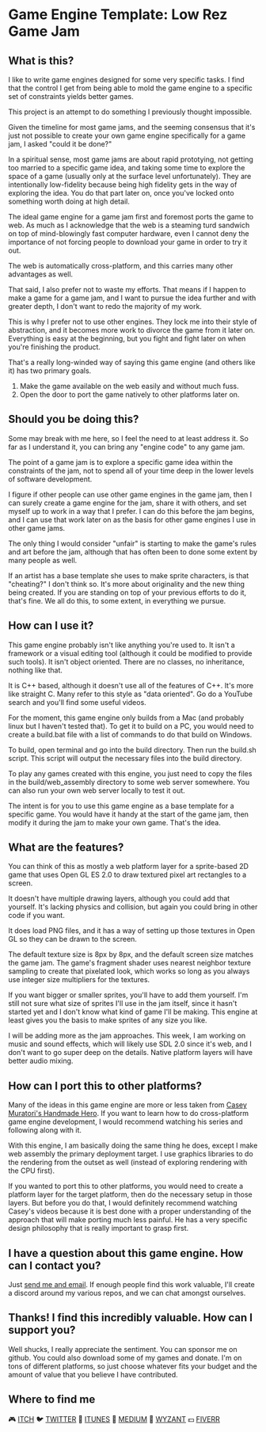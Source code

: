 # Game Engine Template: Low Rez Game Jam

## What is this?
I like to write game engines designed for some very specific tasks. I find that the control I get from being able to mold the game engine to a specific set of constraints yields better games.

This project is an attempt to do something I previously thought impossible.

Given the timeline for most game jams, and the seeming consensus that it's just not possible to create your own game engine specifically for a game jam, I asked "could it be done?"

In a spiritual sense, most game jams are about rapid prototying, not getting too married to a specific game idea, and taking some time to explore the space of a game (usually only at the surface level unfortunately). They are intentionally low-fidelity because being high fidelity gets in the way of exploring the idea. You do that part later on, once you've locked onto something worth doing at high detail.

The ideal game engine for a game jam first and foremost ports the game to web. As much as I acknowledge that the web is a steaming turd sandwich on top of mind-blowingly fast computer hardware, even I cannot deny the importance of not forcing people to download your game in order to try it out.

The web is automatically cross-platform, and this carries many other advantages as well.

That said, I also prefer not to waste my efforts. That means if I happen to make a game for a game jam, and I want to pursue the idea further and with greater depth, I don't want to redo the majority of my work.

This is why I prefer not to use other engines. They lock me into their style of abstraction, and it becomes more work to divorce the game from it later on. Everything is easy at the beginning, but you fight and fight later on when you're finishing the product.

That's a really long-winded way of saying this game engine (and others like it) has two primary goals.

1. Make the game available on the web easily and without much fuss.
2. Open the door to port the game natively to other platforms later on.

## Should you be doing this?
Some may break with me here, so I feel the need to at least address it. So far as I understand it, you can bring any "engine code" to any game jam.

The point of a game jam is to explore a specific game idea within the constraints of the jam, not to spend all of your time deep in the lower levels of software development.

I figure if other people can use other game engines in the game jam, then I can surely create a game engine for the jam, share it with others, and set myself up to work in a way that I prefer. I can do this before the jam begins, and I can use that work later on as the basis for other game engines I use in other game jams.

The only thing I would consider "unfair" is starting to make the game's rules and art before the jam, although that has often been to done some extent by many people as well.

If an artist has a base template she uses to make sprite characters, is that "cheating?" I don't think so. It's more about originality and the new thing being created. If you are standing on top of your previous efforts to do it, that's fine. We all do this, to some extent, in everything we pursue.

## How can I use it?
This game engine probably isn't like anything you're used to. It isn't a framework or a visual editing tool (although it could be modified to provide such tools). It isn't object oriented. There are no classes, no inheritance, nothing like that.

It is C++ based, although it doesn't use all of the features of C++. It's more like straight C. Many refer to this style as "data oriented". Go do a YouTube search and you'll find some useful videos.

For the moment, this game engine only builds from a Mac (and probably linux but I haven't tested that). To get it to build on a PC, you would need to create a build.bat file with a list of commands to do that build on Windows.

To build, open terminal and go into the build directory. Then run the build.sh script. This script will output the necessary files into the build directory.

To play any games created with this engine, you just need to copy the files in the build/web_assembly directory to some web server somewhere. You can also run your own web server locally to test it out.

The intent is for you to use this game engine as a base template for a specific game. You would have it handy at the start of the game jam, then modify it during the jam to make your own game. That's the idea.

## What are the features?
You can think of this as mostly a web platform layer for a sprite-based 2D game that uses Open GL ES 2.0 to draw textured pixel art rectangles to a screen. 

It doesn't have multiple drawing layers, although you could add that yourself. It's lacking physics and collision, but again you could bring in other code if you want.

It does load PNG files, and it has a way of setting up those textures in Open GL so they can be drawn to the screen.

The default texture size is 8px by 8px, and the default screen size matches the game jam. The game's fragment shader uses nearest neighbor texture sampling to create that pixelated look, which works so long as you always use integer size multipliers for the textures.

If you want bigger or smaller sprites, you'll have to add them yourself. I'm still not sure what size of sprites I'll use in the jam itself, since it hasn't started yet and I don't know what kind of game I'll be making. This engine at least gives you the basis to make sprites of any size you like.

I will be adding more as the jam approaches. This week, I am working on music and sound effects, which will likely use SDL 2.0 since it's web, and I don't want to go super deep on the details. Native platform layers will have better audio mixing.

## How can I port this to other platforms?
Many of the ideas in this game engine are more or less taken from [Casey Muratori's Handmade Hero](https://handmadehero.org). If you want to learn how to do cross-platform game engine development, I would recommend watching his series and following along with it.

With this engine, I am basically doing the same thing he does, except I make web assembly the primary deployment target. I use graphics libraries to do the rendering from the outset as well (instead of exploring rendering with the CPU first).

If you wanted to port this to other platforms, you would need to create a platform layer for the target platform, then do the necessary setup in those layers. But before you do that, I would definitely recommend watching Casey's videos because it is best done with a proper understanding of the approach that will make porting much less painful. He has a very specific design philosophy that is really important to grasp first.

## I have a question about this game engine. How can I contact you?
Just [send me and email](mailto:tedbendixson@me.com). If enough people find this work valuable, I'll create a discord around my various repos, and we can chat amongst ourselves.

## Thanks! I find this incredibly valuable. How can I support you?
Well shucks, I really appreciate the sentiment. You can sponsor me on github. You could also download some of my games and donate. I'm on tons of different platforms, so just choose whatever fits your budget and the amount of value that you believe I have contributed.

## Where to find me
🎮 [ITCH](https://tedbendixson.itch.io/cove-kid)
🐦 [TWITTER](https://twitter.com/TBendixson)
📱 [ITUNES](https://apps.apple.com/us/developer/send-it-apps-llc/id1139954390)
📄 [MEDIUM](https://theobendixson.medium.com)
🦉 [WYZANT](https://www.wyzant.com/tutor/profile)
💵 [FIVERR](https://www.fiverr.com/tedbendixson)
